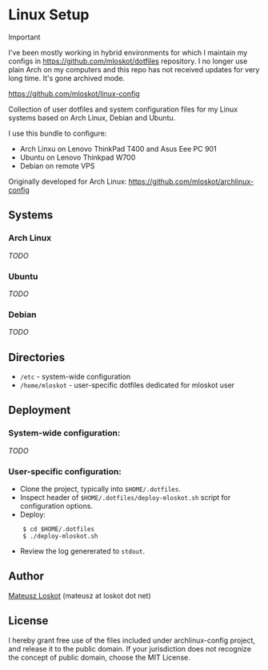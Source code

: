 # Linux Setup

> [!IMPORTANT]
> I've been mostly working in hybrid environments for which I maintain my configs in https://github.com/mloskot/dotfiles repository.
> I no longer use plain Arch on my computers and this repo has not received updates for very long time.
> It's gone archived mode.

https://github.com/mloskot/linux-config

Collection of user dotfiles and system configuration files for 
my Linux systems based on Arch Linux, Debian and Ubuntu.

I use this bundle to configure:
* Arch Linxu on Lenovo ThinkPad T400 and Asus Eee PC 901
* Ubuntu on Lenovo Thinkpad W700
* Debian on remote VPS

Originally developed for Arch Linux: https://github.com/mloskot/archlinux-config

## Systems

### Arch Linux

*TODO* 

### Ubuntu

*TODO* 

### Debian

*TODO* 

## Directories

* `/etc`          - system-wide configuration
* `/home/mloskot` - user-specific dotfiles dedicated for mloskot user

## Deployment

### System-wide configuration:

*TODO*

### User-specific configuration:

* Clone the project, typically into `$HOME/.dotfiles`.
* Inspect header of `$HOME/.dotfiles/deploy-mloskot.sh` script for configuration options.
* Deploy:

```shell
    $ cd $HOME/.dotfiles
    $ ./deploy-mloskot.sh
```
* Review the log genererated to `stdout`.

## Author

[Mateusz Loskot](http://mateusz.loskot.net) (mateusz at loskot dot net)

## License

I hereby grant free use of the files included under archlinux-config project, and release it to the public domain.
If your jurisdiction does not recognize the concept of public domain, choose the MIT License.
